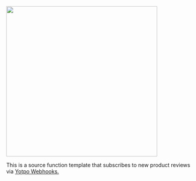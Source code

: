 <img src="https://www.yotpo.com/wp-content/uploads/2018/03/share-cover-photo.png" width="400px"/>

This is a source function template that subscribes to new product reviews via <a href="https://apidocs.yotpo.com/reference#introduction-to-webhooks">Yotpo Webhooks.</a>

